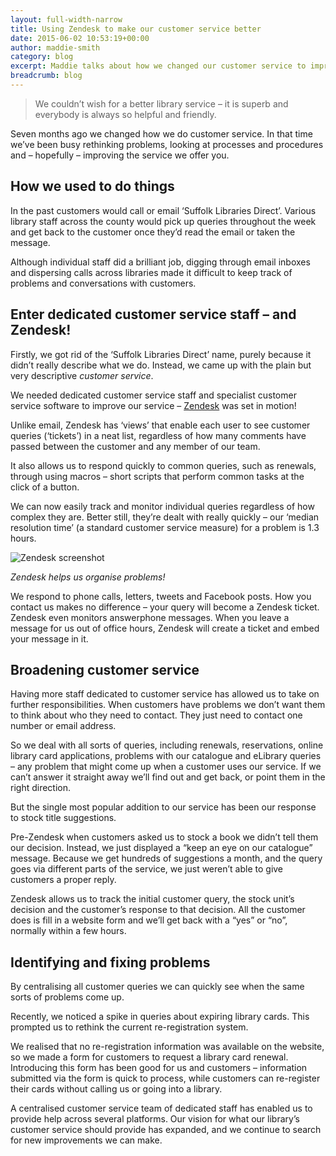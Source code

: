 ```yaml
---
layout: full-width-narrow
title: Using Zendesk to make our customer service better
date: 2015-06-02 10:53:19+00:00
author: maddie-smith
category: blog
excerpt: Maddie talks about how we changed our customer service to improve how we deal with your problems. We're also a lot quicker now!
breadcrumb: blog
---
```

> We couldn’t wish for a better library service – it is superb and everybody is always so helpful and friendly.

Seven months ago we changed how we do customer service. In that time we’ve been busy rethinking problems, looking at processes and procedures and – hopefully – improving the service we offer you.

## How we used to do things

In the past customers would call or email ‘Suffolk Libraries Direct’. Various library staff across the county would pick up queries throughout the week and get back to the customer once they’d read the email or taken the message.

Although individual staff did a brilliant job, digging through email inboxes and dispersing calls across libraries made it difficult to keep track of problems and conversations with customers.

## Enter dedicated customer service staff – and Zendesk!

Firstly, we got rid of the ‘Suffolk Libraries Direct’ name, purely because it didn’t really describe what we do. Instead, we came up with the plain but very descriptive _customer service_.

We needed dedicated customer service staff and specialist customer service software to improve our service – [Zendesk](https://www.zendesk.com/) was set in motion!

Unlike email, Zendesk has ‘views’ that enable each user to see customer queries (‘tickets’) in a neat list, regardless of how many comments have passed between the customer and any member of our team.

It also allows us to respond quickly to common queries, such as renewals, through using macros – short scripts that perform common tasks at the click of a button.

We can now easily track and monitor individual queries regardless of how complex they are. Better still, they’re dealt with really quickly – our ‘median resolution time’ (a standard customer service measure) for a problem is 1.3 hours.

![Zendesk screenshot](/images/article/zendesk.png)

*Zendesk helps us organise problems!*

We respond to phone calls, letters, tweets and Facebook posts. How you contact us makes no difference – your query will become a Zendesk ticket. Zendesk even monitors answerphone messages. When you leave a message for us out of office hours, Zendesk will create a ticket and embed your message in it.

## Broadening customer service

Having more staff dedicated to customer service has allowed us to take on further responsibilities. When customers have problems we don’t want them to think about who they need to contact. They just need to contact one number or email address.

So we deal with all sorts of queries, including renewals, reservations, online library card applications, problems with our catalogue and eLibrary queries – any problem that might come up when a customer uses our service. If we can’t answer it straight away we’ll find out and get back, or point them in the right direction.

But the single most popular addition to our service has been our response to stock title suggestions.

Pre-Zendesk when customers asked us to stock a book we didn’t tell them our decision. Instead, we just displayed a “keep an eye on our catalogue” message. Because we get hundreds of suggestions a month, and the query goes via different parts of the service, we just weren’t able to give customers a proper reply.

Zendesk allows us to track the initial customer query, the stock unit’s decision and the customer’s response to that decision. All the customer does is fill in a website form and we’ll get back with a “yes” or “no”, normally within a few hours.

## Identifying and fixing problems

By centralising all customer queries we can quickly see when the same sorts of problems come up.

Recently, we noticed a spike in queries about expiring library cards. This prompted us to rethink the current re-registration system.

We realised that no re-registration information was available on the website, so we made a form for customers to request a library card renewal. Introducing this form has been good for us and customers – information submitted via the form is quick to process, while customers can re-register their cards without calling us or going into a library.

A centralised customer service team of dedicated staff has enabled us to provide help across several platforms. Our vision for what our library’s customer service should provide has expanded, and we continue to search for new improvements we can make.
